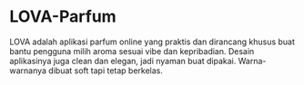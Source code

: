# LOVA-Parfum
LOVA adalah aplikasi parfum online yang praktis dan dirancang khusus buat bantu pengguna milih aroma sesuai vibe dan kepribadian. Desain aplikasinya juga clean dan elegan, jadi nyaman buat dipakai. Warna-warnanya dibuat soft tapi tetap berkelas.
